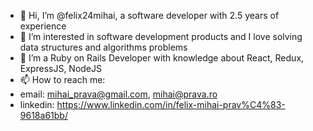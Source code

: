 - 👋 Hi, I’m @felix24mihai, a software developer with 2.5 years of experience
- 👀 I’m interested in software development products and I love solving data structures and algorithms problems
- 🌱 I’m a Ruby on Rails Developer with knowledge about React, Redux, ExpressJS, NodeJS
- 📫 How to reach me:
- email: mihai_prava@gmail.com, mihai@prava.ro
- linkedin: https://www.linkedin.com/in/felix-mihai-prav%C4%83-9618a61bb/

<!---
felix24mihai/felix24mihai is a ✨ special ✨ repository because its `README.md` (this file) appears on your GitHub profile.
You can click the Preview link to take a look at your changes.
--->
